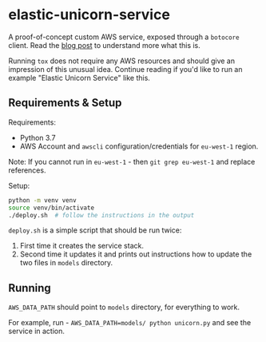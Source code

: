 # elastic-unicorn-service

A proof-of-concept custom AWS service, exposed through a `botocore` client. Read
the [blog
post](https://www.seporaitis.net/posts/2020/06/29/aws-like-service-on-boto3/) to
understand more what this is.

Running `tox` does not require any AWS resources and should give an impression
of this unusual idea. Continue reading if you'd like to run an example "Elastic
Unicorn Service" like this.

## Requirements & Setup

Requirements:

* Python 3.7
* AWS Account and `awscli` configuration/credentials for `eu-west-1` region.

Note: If you cannot run in `eu-west-1` - then `git grep eu-west-1` and replace references.

Setup:

```bash
python -m venv venv
source venv/bin/activate
./deploy.sh  # follow the instructions in the output
```

`deploy.sh` is a simple script that should be run twice:

1. First time it creates the service stack.
2. Second time it updates it and prints out instructions how to update the two
   files in `models` directory.

## Running

`AWS_DATA_PATH` should point to `models` directory, for everything to work.

For example, run - `AWS_DATA_PATH=models/ python unicorn.py` and see the service
in action.
